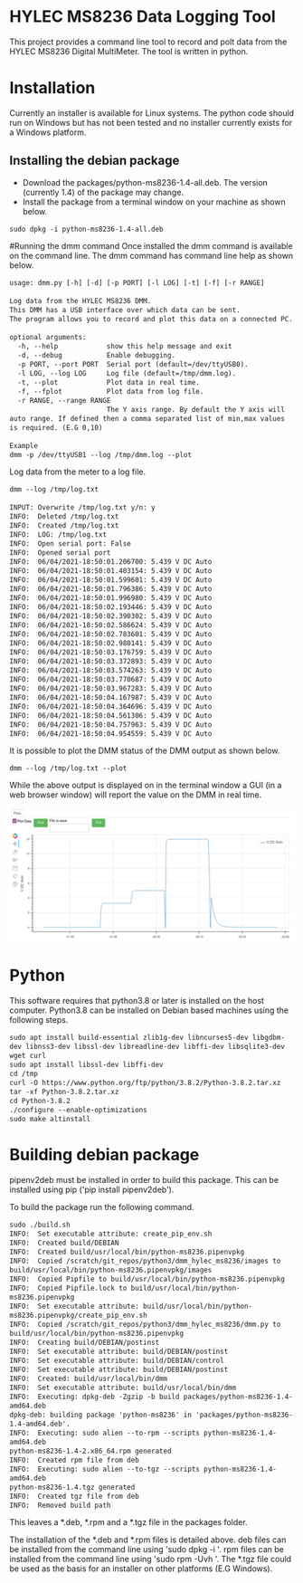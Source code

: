 # HYLEC MS8236 Data Logging Tool
This project provides a command line tool to record and polt data from the HYLEC MS8236 Digital MultiMeter.
The tool is written in python.

# Installation
Currently an installer is available for Linux systems. The python code should run on Windows but has not been tested and no installer currently exists for a Windows platform.

## Installing the debian package
- Download the packages/python-ms8236-1.4-all.deb. The version (currently 1.4) of the package may change.
- Install the package from a terminal window on your machine as shown below.
```
sudo dpkg -i python-ms8236-1.4-all.deb
```

#Running the dmm command
Once installed the dmm command is available on the command line. The dmm command has command line help as shown below.

```
usage: dmm.py [-h] [-d] [-p PORT] [-l LOG] [-t] [-f] [-r RANGE]

Log data from the HYLEC MS8236 DMM.
This DMM has a USB interface over which data can be sent.
The program allows you to record and plot this data on a connected PC.

optional arguments:
  -h, --help            show this help message and exit
  -d, --debug           Enable debugging.
  -p PORT, --port PORT  Serial port (default=/dev/ttyUSB0).
  -l LOG, --log LOG     Log file (default=/tmp/dmm.log).
  -t, --plot            Plot data in real time.
  -f, --fplot           Plot data from log file.
  -r RANGE, --range RANGE
                        The Y axis range. By default the Y axis will auto range. If defined then a comma separated list of min,max values is required. (E.G 0,10)

Example
dmm -p /dev/ttyUSB1 --log /tmp/dmm.log --plot
```

Log data from the meter to a log file.

```
dmm --log /tmp/log.txt

INPUT: Overwrite /tmp/log.txt y/n: y
INFO:  Deleted /tmp/log.txt
INFO:  Created /tmp/log.txt
INFO:  LOG: /tmp/log.txt
INFO:  Open serial port: False
INFO:  Opened serial port
INFO:  06/04/2021-18:50:01.206700: 5.439 V DC Auto 
INFO:  06/04/2021-18:50:01.403154: 5.439 V DC Auto 
INFO:  06/04/2021-18:50:01.599601: 5.439 V DC Auto 
INFO:  06/04/2021-18:50:01.796386: 5.439 V DC Auto 
INFO:  06/04/2021-18:50:01.996980: 5.439 V DC Auto 
INFO:  06/04/2021-18:50:02.193446: 5.439 V DC Auto 
INFO:  06/04/2021-18:50:02.390302: 5.439 V DC Auto 
INFO:  06/04/2021-18:50:02.586624: 5.439 V DC Auto 
INFO:  06/04/2021-18:50:02.783601: 5.439 V DC Auto 
INFO:  06/04/2021-18:50:02.980141: 5.439 V DC Auto 
INFO:  06/04/2021-18:50:03.176759: 5.439 V DC Auto 
INFO:  06/04/2021-18:50:03.372893: 5.439 V DC Auto 
INFO:  06/04/2021-18:50:03.574263: 5.439 V DC Auto 
INFO:  06/04/2021-18:50:03.770687: 5.439 V DC Auto 
INFO:  06/04/2021-18:50:03.967283: 5.439 V DC Auto 
INFO:  06/04/2021-18:50:04.167987: 5.439 V DC Auto 
INFO:  06/04/2021-18:50:04.364696: 5.439 V DC Auto 
INFO:  06/04/2021-18:50:04.561306: 5.439 V DC Auto 
INFO:  06/04/2021-18:50:04.757963: 5.439 V DC Auto 
INFO:  06/04/2021-18:50:04.954559: 5.439 V DC Auto
```

It is possible to plot the DMM status of the DMM output as shown below.

```
dmm --log /tmp/log.txt --plot
```

While the above output is displayed on in the terminal window a GUI (in a web browser window) will report the value on the DMM in real time.

![Overview](images/dmm_plot_2.png "Plotting data from the DMM")

# Python
This software requires that python3.8 or later is installed on the host computer. 
Python3.8 can be installed on Debian based machines using the following steps.

```
sudo apt install build-essential zlib1g-dev libncurses5-dev libgdbm-dev libnss3-dev libssl-dev libreadline-dev libffi-dev libsqlite3-dev wget curl
sudo apt install libssl-dev libffi-dev
cd /tmp
curl -O https://www.python.org/ftp/python/3.8.2/Python-3.8.2.tar.xz
tar -xf Python-3.8.2.tar.xz
cd Python-3.8.2
./configure --enable-optimizations
sudo make altinstall
```

# Building debian package

pipenv2deb must be installed in order to build this package. This can be installed using pip ('pip install pipenv2deb').

To build the package run the following command.

```
sudo ./build.sh 
INFO:  Set executable attribute: create_pip_env.sh
INFO:  Created build/DEBIAN
INFO:  Created build/usr/local/bin/python-ms8236.pipenvpkg
INFO:  Copied /scratch/git_repos/python3/dmm_hylec_ms8236/images to build/usr/local/bin/python-ms8236.pipenvpkg/images
INFO:  Copied Pipfile to build/usr/local/bin/python-ms8236.pipenvpkg
INFO:  Copied Pipfile.lock to build/usr/local/bin/python-ms8236.pipenvpkg
INFO:  Set executable attribute: build/usr/local/bin/python-ms8236.pipenvpkg/create_pip_env.sh
INFO:  Copied /scratch/git_repos/python3/dmm_hylec_ms8236/dmm.py to build/usr/local/bin/python-ms8236.pipenvpkg
INFO:  Creating build/DEBIAN/postinst
INFO:  Set executable attribute: build/DEBIAN/postinst
INFO:  Set executable attribute: build/DEBIAN/control
INFO:  Set executable attribute: build/DEBIAN/postinst
INFO:  Created: build/usr/local/bin/dmm
INFO:  Set executable attribute: build/usr/local/bin/dmm
INFO:  Executing: dpkg-deb -Zgzip -b build packages/python-ms8236-1.4-amd64.deb
dpkg-deb: building package 'python-ms8236' in 'packages/python-ms8236-1.4-amd64.deb'.
INFO:  Executing: sudo alien --to-rpm --scripts python-ms8236-1.4-amd64.deb
python-ms8236-1.4-2.x86_64.rpm generated
INFO:  Created rpm file from deb
INFO:  Executing: sudo alien --to-tgz --scripts python-ms8236-1.4-amd64.deb
python-ms8236-1.4.tgz generated
INFO:  Created tgz file from deb
INFO:  Removed build path
```

This leaves a *.deb, *.rpm and a *.tgz file in the packages folder. 

The installation of the *.deb and *.rpm files is detailed above. deb files can be installed from the command line using 'sudo dpkg -i <filename>'. rpm files can be installed from the command line using 'sudo rpm -Uvh <filename>'. The *.tgz file could be used as the basis for an installer on other platforms (E.G  Windows).

